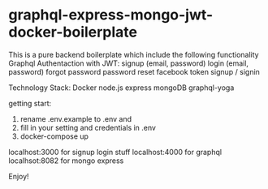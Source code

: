 # graphql-express-mongo-jwt-docker-boilerplate

This is a pure backend boilerplate which include the following functionality
Graphql
Authentaction with JWT:
  signup (email, password)
  login (email, password)
  forgot password
  password reset
  facebook token signup / signin

Technology Stack:
  Docker
  node.js
  express
  mongoDB
  graphql-yoga

getting start:

1. rename .env.example to .env and 
2. fill in your setting and credentials in .env
3. docker-compose up

localhost:3000 for signup login stuff
localhost:4000 for graphql
localhsot:8082 for mongo express

Enjoy!


